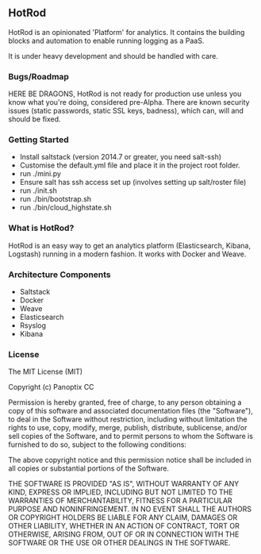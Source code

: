 ## HotRod

HotRod is an opinionated 'Platform' for analytics. It contains the building blocks and automation to enable running logging as a PaaS. 

It is under heavy development and should be handled with care.

### Bugs/Roadmap

HERE BE DRAGONS, HotRod is not ready for production use unless you know what you're doing, considered pre-Alpha. There are known security issues (static passwords, static SSL keys, badness), which can, will and should be fixed.


### Getting Started

- Install saltstack (version 2014.7 or greater, you need salt-ssh)
- Customise the default.yml file and place it in the project root folder.
- run ./mini.py
- Ensure salt has ssh access set up (involves setting up salt/roster file)
- run ./init.sh
- run ./bin/bootstrap.sh
- run ./bin/cloud_highstate.sh
 
### What is HotRod?

HotRod is an easy way to get an analytics platform (Elasticsearch, Kibana, Logstash) running in a modern fashion. It works with Docker and Weave.

### Architecture Components

- Saltstack
- Docker
- Weave
- Elasticsearch
- Rsyslog
- Kibana

### License

The MIT License (MIT)

Copyright (c) Panoptix CC

Permission is hereby granted, free of charge, to any person obtaining a copy
of this software and associated documentation files (the "Software"), to deal
in the Software without restriction, including without limitation the rights
to use, copy, modify, merge, publish, distribute, sublicense, and/or sell
copies of the Software, and to permit persons to whom the Software is
furnished to do so, subject to the following conditions:

The above copyright notice and this permission notice shall be included in
all copies or substantial portions of the Software.

THE SOFTWARE IS PROVIDED "AS IS", WITHOUT WARRANTY OF ANY KIND, EXPRESS OR
IMPLIED, INCLUDING BUT NOT LIMITED TO THE WARRANTIES OF MERCHANTABILITY,
FITNESS FOR A PARTICULAR PURPOSE AND NONINFRINGEMENT. IN NO EVENT SHALL THE
AUTHORS OR COPYRIGHT HOLDERS BE LIABLE FOR ANY CLAIM, DAMAGES OR OTHER
LIABILITY, WHETHER IN AN ACTION OF CONTRACT, TORT OR OTHERWISE, ARISING FROM,
OUT OF OR IN CONNECTION WITH THE SOFTWARE OR THE USE OR OTHER DEALINGS IN
THE SOFTWARE.
